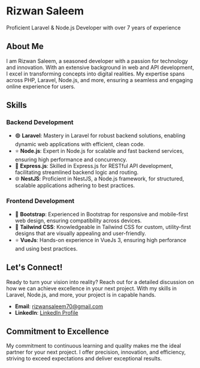 # Rizwan Saleem

Proficient Laravel & Node.js Developer with over 7 years of experience

## About Me

I am Rizwan Saleem, a seasoned developer with a passion for technology and innovation. With an extensive background in web and API development, I excel in transforming concepts into digital realities. My expertise spans across PHP, Laravel, Node.js, and more, ensuring a seamless and engaging online experience for users.

## Skills

### Backend Development
- 🟢 **Laravel**: Mastery in Laravel for robust backend solutions, enabling dynamic web applications with efficient, clean code.
- ⭐ **Node.js**: Expert in Node.js for scalable and fast backend services, ensuring high performance and concurrency.
- 🚀 **Express.js**: Skilled in Express.js for RESTful API development, facilitating streamlined backend logic and routing.
- 🌐 **NestJS**: Proficient in NestJS, a Node.js framework, for structured, scalable applications adhering to best practices.

### Frontend Development
- 📱 **Bootstrap**: Experienced in Bootstrap for responsive and mobile-first web design, ensuring compatibility across devices.
- 🌈 **Tailwind CSS**: Knowledgeable in Tailwind CSS for custom, utility-first designs that are visually appealing and user-friendly.
- ⭐ **VueJs**: Hands-on experience in VueJs 3, ensuring high perforance and using best practices.


## Let's Connect!

Ready to turn your vision into reality? Reach out for a detailed discussion on how we can achieve excellence in your next project. With my skills in Laravel, Node.js, and more, your project is in capable hands.

- **Email**: [rizwansaleem70@gmail.com](mailto:rizwansaleem70@gmail.com)
- **LinkedIn**: [LinkedIn Profile](https://www.linkedin.com/in/rizwan-saleem-08bb8851)

## Commitment to Excellence

My commitment to continuous learning and quality makes me the ideal partner for your next project. I offer precision, innovation, and efficiency, striving to exceed expectations and deliver exceptional results.
